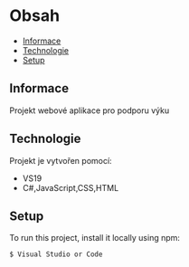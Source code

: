 # Obsah
* [Informace](#Informace)
* [Technologie](#Technologie)
* [Setup](#setup)

## Informace
Projekt webové aplikace pro podporu výku
	
## Technologie
Projekt je vytvořen pomocí:
* VS19
* C#,JavaScript,CSS,HTML
	
## Setup
To run this project, install it locally using npm:

```
$ Visual Studio or Code
```
